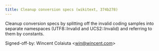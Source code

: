 ```yaml
---
title: Cleanup conversion specs (wikitext, 374b278)
---
```


Cleanup conversion specs by splitting off the invalid coding samples into separate namespaces (UTF8::Invalid and UCS2::Invalid) and referring to them by constants.

Signed-off-by: Wincent Colaiuta &lt;win@wincent.com&gt;
